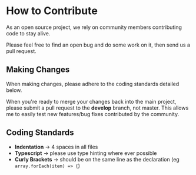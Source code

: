 # How to Contribute

As an open source project, we rely on community members contributing code to stay alive.

Please feel free to find an open bug and do some work on it, then send us a pull request.

## Making Changes

When making changes, please adhere to the coding standards detailed below.

When you're ready to merge your changes back into the main project, please submit a pull request to the **develop** branch, not master. This allows me to easily test new features/bug fixes contributed by the community.

## Coding Standards

 - **Indentation** -> 4 spaces in all files
 - **Typescript** -> please use type hinting where ever possible
 - **Curly Brackets** -> should be on the same line as the declaration (eg `array.forEach(item) => {`)
